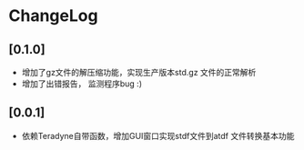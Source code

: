 # ChangeLog


## [0.1.0]

- 增加了gz文件的解压缩功能，实现生产版本std.gz 文件的正常解析
- 增加了出错报告， 监测程序bug :)


## [0.0.1]

- 依赖Teradyne自带函数，增加GUI窗口实现stdf文件到atdf 文件转换基本功能
